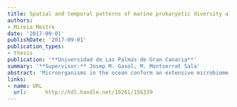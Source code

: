 ```yaml
---
title: Spatial and temporal patterns of marine prokaryotic diversity along the particulate matter continuum
authors: 
- Mireia Mestre
date: '2017-09-01'
publishDate: '2017-09-01'
publication_types:
- thesis
publication: '**Universidad de Las Palmas de Gran Canaria**'
summary: '**Supervisor:** Josep M. Gasol, M. Montserrat Sala'
abstract: 'Microorganisms in the ocean conform an extensive microbiome where individuals interact constantly with the particulate matter. However, most of the studies have focused on the free-living microorganisms, and to a lesser extent on the attached microorganisms but have not taken into account the organisms associated to particles of different sizes. The main objective of this thesis is to characterize the diversity of prokaryotes along the particulate matter continuum present in the ocean, as well as to describe its temporal and spatial variability at distinct scales. First of all, we propose a multiple size-fractionation as a sampling method that provides a better comprehension of the prokaryotic diversity than the commonly used sampling methods. Our work shows that each size-fraction contains distinct prokaryotic communities that vary at different spatial and temporal scales. In general, there is an increase of bacterial richness from the smaller to the larger particles, suggesting that larger particles may contribute with new niches. The main exception is the bathypelagic, where richness decreases form the small to the largest size-fractions. In contrast, Archaea presented higher richness in the smaller size-fractions and, although had lower diversity and relative abundance than bacteria, these increased with depth. We moreover classified taxonomic groups depending on whether they have preference for small size-fractions, for larger size-fractions, or do not have a clear preference for any size fraction. This classification is presented as an alternative to the traditional simple separation between free-living bacteria and attached bacteria. Most of the taxonomic groups maintain their preference for certain size fractions in space and time, although some taxonomic groups change their preferences in vertical profiles from the surface to the bathypelagic and along time. We also observed that the bathypelagic is dominated by prokaryotes which are also present in surface waters and that there is a vertical connectivity between prokaryotic communities along the water column through sinking particles. This connectivity causes bathypelagic biogeography to be closely linked to particle colonization in the ocean surface. Overall, this thesis reports on the complexity of prokaryotic communities present in the continuum of sizes and shows the need for disseminating this perspective to define more comprehensively the diversity of ocean prokaryotes'
links:
- name: URL
  url:  	http://hdl.handle.net/10261/156339
---
```

